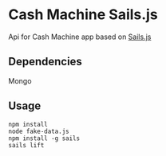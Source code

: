 # Cash Machine Sails.js
Api for Cash Machine app based on [Sails.js](http://sailsjs.org/)

## Dependencies
Mongo

## Usage
```
npm install  
node fake-data.js  
npm install -g sails  
sails lift
```
